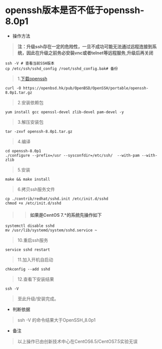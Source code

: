 # openssh版本是否不低于openssh-8.0p1

- 操作方法
> **注：升级ssh存在一定的危险性，一旦不成功可能无法通过远程连接到系统，因此在升级之前务必安装vnc或者telnet等远程服务,升级后再关闭**
>
```
ssh -V # 查看当前SSH版本
cp /etc/ssh/sshd_config /root/sshd_config.bak# 备份
```
> 1.[下载openssh](https://openbsd.hk/pub/OpenBSD/OpenSSH/portable/)
```
curl -O https://openbsd.hk/pub/OpenBSD/OpenSSH/portable/openssh-8.0p1.tar.gz
```
> 
> 2.安装依赖包
```
yum install gcc openssl-devel zlib-devel pam-devel -y
```
> 3.解压安装包
```
tar -zxvf openssh-8.0p1.tar.gz
```
> 4.编译
```
cd openssh-8.0p1
./configure --prefix=/usr --sysconfdir=/etc/ssh/  --with-pam --with-zlib
```
> 5.安装
```
make && make install
```
> 6.拷贝ssh服务文件
```
cp ./contrib/redhat/sshd.init /etc/init.d/sshd
chmod +x /etc/init.d/sshd
```
>> 
>> #### 如果是CentOS 7.*的系统先操作如下
```
systemctl disable sshd
mv /usr/lib/systemd/system/sshd.service ~
```
>
> 10.重启ssh服务
```
service sshd restart
```
> 11.加入开机自启动
```
chkconfig --add sshd
```
> 12.查看下安装结果
```
ssh -V
```
> 至此升级/安装完成。
- 判断依据
> ssh -V 的命令结果大于OpenSSH_8.0p1

- 备注
> 以上操作已由创新技术中心在CentOS6.5/CentOS7.5实验无误